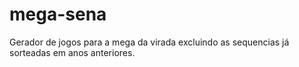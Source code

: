 # mega-sena
Gerador de jogos para a mega da virada excluindo as sequencias já sorteadas em anos anteriores.
